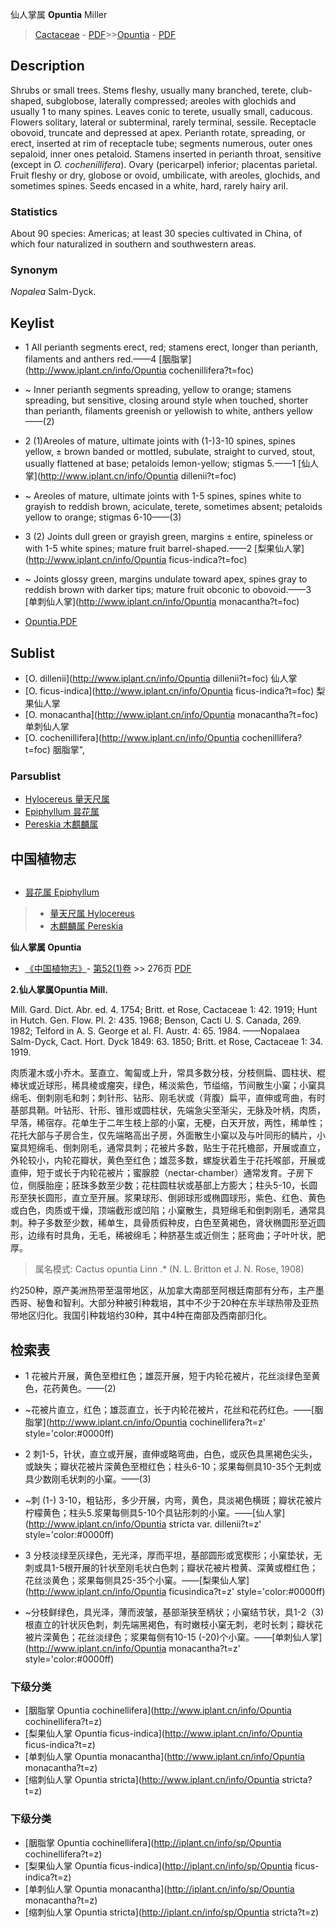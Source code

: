 仙人掌属 **Opuntia** Miller

> [Cactaceae](http://www.iplant.cn/info/Cactaceae?t=foc) - [PDF](http://www.iplant.cn/foc/pdf/Cactaceae.pdf)>>[Opuntia](http://www.iplant.cn/info/Opuntia?t=foc) - [PDF](http://www.iplant.cn/foc/pdf/Opuntia.pdf)

## Description

Shrubs or small trees. Stems fleshy, usually many branched, terete, club-shaped, subglobose, laterally compressed; areoles with glochids and usually 1 to many spines. Leaves conic to terete, usually small, caducous. Flowers solitary, lateral or subterminal, rarely terminal, sessile. Receptacle obovoid, truncate and depressed at apex. Perianth rotate, spreading, or erect, inserted at rim of receptacle tube; segments numerous, outer ones sepaloid, inner ones petaloid. Stamens inserted in perianth throat, sensitive (except in *O. cochenillifera*). Ovary (pericarpel) inferior; placentas parietal. Fruit fleshy or dry, globose or ovoid, umbilicate, with areoles, glochids, and sometimes spines. Seeds encased in a white, hard, rarely hairy aril.

### Statistics
About 90 species: Americas; at least 30 species cultivated in China, of which four naturalized in southern and southwestern areas.

### Synonym
*Nopalea* Salm-Dyck.

## Keylist

* 1 All perianth segments erect, red; stamens erect, longer than perianth, filaments and anthers red.——4  [胭脂掌](http://www.iplant.cn/info/Opuntia cochenillifera?t=foc)
* ~ Inner perianth segments spreading, yellow to orange; stamens spreading, but sensitive, closing around style when touched, shorter than perianth, filaments greenish or yellowish to white, anthers yellow——(2)

* 2 (1)Areoles of mature, ultimate joints with (1-)3-10 spines, spines yellow, ± brown banded or mottled, subulate, straight to curved, stout, usually flattened at base; petaloids lemon-yellow; stigmas 5.——1  [仙人掌](http://www.iplant.cn/info/Opuntia dillenii?t=foc)
* ~ Areoles of mature, ultimate joints with 1-5 spines, spines white to grayish to reddish brown, aciculate, terete, sometimes absent; petaloids yellow to orange; stigmas 6-10——(3)

* 3 (2) Joints dull green or grayish green, margins ± entire, spineless or with 1-5 white spines; mature fruit barrel-shaped.——2  [梨果仙人掌](http://www.iplant.cn/info/Opuntia ficus-indica?t=foc)
* ~ Joints glossy green, margins undulate toward apex, spines gray to reddish brown with darker tips; mature fruit obconic to obovoid.——3  [单刺仙人掌](http://www.iplant.cn/info/Opuntia monacantha?t=foc)

* [Opuntia.PDF](http://www.iplant.cn/foc/pdf/Opuntia.pdf)

## Sublist

* [O.  dillenii](http://www.iplant.cn/info/Opuntia dillenii?t=foc)
 仙人掌
* [O.  ficus-indica](http://www.iplant.cn/info/Opuntia ficus-indica?t=foc)
 梨果仙人掌
* [O.  monacantha](http://www.iplant.cn/info/Opuntia monacantha?t=foc)
 单刺仙人掌
* [O.  cochenillifera](http://www.iplant.cn/info/Opuntia cochenillifera?t=foc) 胭脂掌",

### Parsublist

* [Hylocereus  量天尺属](http://www.iplant.cn/info/Hylocereus?t=foc)
* [Epiphyllum  昙花属](http://www.iplant.cn/info/Epiphyllum?t=foc)
* [Pereskia  木麒麟属](http://www.iplant.cn/info/Pereskia?t=foc)

## 中国植物志

## 
* [昙花属  Epiphyllum](http://www.iplant.cn/info/Epiphyllum?t=z)
> * [量天尺属  Hylocereus](http://www.iplant.cn/info/Hylocereus?t=z)
> * [木麒麟属  Pereskia](http://www.iplant.cn/info/Pereskia?t=z)

**仙人掌属 Opuntia**

* [《中国植物志》](http://www.iplant.cn/frps)- [第52(1)卷](http://www.iplant.cn/frps/vol/52(1)) >> 276页 [PDF](http://www.iplant.cn/frps/pdf/52(1)/276y.pdf)

**2.仙人掌属Opuntia Mill.**

Mill. Gard. Dict. Abr. ed. 4. 1754; Britt. et Rose, Cactaceae 1: 42. 1919; Hunt in Hutch. Gen. Flow. Pl. 2: 435. 1968; Benson, Cacti U. S. Canada, 269. 1982; Telford in A. S. George et al. Fl. Austr. 4: 65. 1984. ——Nopalaea Salm-Dyck, Cact. Hort. Dyck 1849: 63. 1850; Britt. et Rose, Cactaceae 1: 34. 1919.

肉质灌木或小乔木。茎直立、匍匐或上升，常具多数分枝，分枝侧扁、圆柱状、棍棒状或近球形，稀具棱或瘤突，绿色，稀淡紫色，节缢缩，节间散生小窠；小窠具绵毛、倒刺刚毛和刺；刺针形、钻形、刚毛状或（背腹）扁平，直伸或弯曲，有时基部具鞘。叶钻形、针形、锥形或圆柱状，先端急尖至渐尖，无脉及叶柄，肉质，早落，稀宿存。花单生于二年生枝上部的小窠，无梗，白天开放，两性，稀单性；花托大部与子房合生，仅先端略高出子房，外面散生小窠以及与叶同形的鳞片，小窠具短绵毛、倒刺刚毛，通常具刺；花被片多数，贴生于花托檐部，开展或直立，外轮较小，内轮花瓣状，黄色至红色；雄蕊多数，螺旋状着生于花托喉部，开展或直伸，短于或长于内轮花被片；蜜腺腔（nectar-chamber）通常发育。子房下位，侧膜胎座；胚珠多数至少数；花柱圆柱状或基部上方膨大；柱头5-10，长圆形至狭长圆形，直立至开展。浆果球形、倒卵球形或椭圆球形，紫色、红色、黄色或白色，肉质或干燥，顶端截形或凹陷；小窠散生，具短绵毛和倒刺刚毛，通常具刺。种子多数至少数，稀单生，具骨质假种皮，白色至黄褐色，肾状椭圆形至近圆形，边缘有时具角，无毛，稀被绵毛；种脐基生或近侧生；胚弯曲；子叶叶状，肥厚。

> 属名模式: Cactus opuntia Linn .* (N. L. Britton et J. N. Rose, 1908)

约250种，原产美洲热带至温带地区，从加拿大南部至阿根廷南部有分布，主产墨西哥、秘鲁和智利。大部分种被引种栽培，其中不少于20种在东半球热带及亚热带地区归化。我国引种栽培约30种，其中4种在南部及西南部归化。

## 检索表

* 1 花被片开展，黄色至橙红色；雄蕊开展，短于内轮花被片，花丝淡绿色至黄色，花药黄色。——(2)
* ~花被片直立，红色；雄蕊直立，长于内轮花被片，花丝和花药红色。——[胭脂掌](http://www.iplant.cn/info/Opuntia cochinellifera?t=z'  style='color:#0000ff)

* 2 刺1-5，针状，直立或开展，直伸或略弯曲，白色，或灰色具黑褐色尖头，或缺失；瓣状花被片深黄色至橙红色；柱头6-10；浆果每侧具10-35个无刺或具少数刚毛状刺的小窠。——(3)
* ~刺 (1-) 3-10，粗钻形，多少开展，内弯，黄色，具淡褐色横斑；瓣状花被片柠檬黄色；柱头5.浆果每侧具5-10个具钻形刺的小窠。——[仙人掌](http://www.iplant.cn/info/Opuntia stricta var. dillenii?t=z'  style='color:#0000ff)

* 3 分枝淡绿至灰绿色，无光泽，厚而平坦，基部圆形或宽楔形；小窠垫状，无刺或具1-5根开展的针状至刚毛状白色刺；瓣状花被片橙黄、深黄或橙红色；花丝淡黄色；浆果每侧具25-35个小窠。——[梨果仙人掌](http://www.iplant.cn/info/Opuntia ficusindica?t=z'  style='color:#0000ff)

* ~分枝鲜绿色，具光泽，薄而波皱，基部渐狭至柄状；小窠结节状，具1-2（3)根直立的针状灰色刺，刺先端黑褐色，有时嫩枝小窠无刺，老时长刺；瓣状花被片深黄色；花丝淡绿色；浆果每侧有10-15 (-20)个小窠。——[单刺仙人掌](http://www.iplant.cn/info/Opuntia monacantha?t=z'  style='color:#0000ff)

### 下级分类
* [胭脂掌  Opuntia cochinellifera](http://www.iplant.cn/info/Opuntia cochinellifera?t=z)
* [梨果仙人掌  Opuntia ficus-indica](http://www.iplant.cn/info/Opuntia ficus-indica?t=z)
* [单刺仙人掌  Opuntia monacantha](http://www.iplant.cn/info/Opuntia monacantha?t=z)
* [缩刺仙人掌  Opuntia stricta](http://www.iplant.cn/info/Opuntia stricta?t=z)

### 下级分类
* [胭脂掌  Opuntia cochinellifera](http://iplant.cn/info/sp/Opuntia cochinellifera?t=z)
* [梨果仙人掌  Opuntia ficus-indica](http://iplant.cn/info/sp/Opuntia ficus-indica?t=z)
* [单刺仙人掌  Opuntia monacantha](http://iplant.cn/info/sp/Opuntia monacantha?t=z)
* [缩刺仙人掌  Opuntia stricta](http://iplant.cn/info/sp/Opuntia stricta?t=z)

